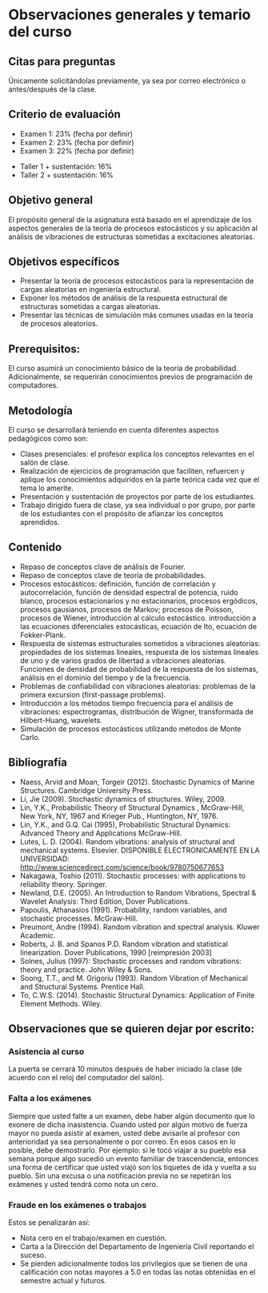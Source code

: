 # Observaciones generales y temario del curso

## Citas para preguntas
Únicamente solicitándolas previamente, ya sea por correo electrónico o antes/después de la clase.

## Criterio de evaluación
* Examen 1: 23% (fecha por definir)
* Examen 2: 23% (fecha por definir)
* Examen 3: 22% (fecha por definir)
- Taller 1 + sustentación: 16% 
- Taller 2 + sustentación: 16%

## Objetivo general
El propósito general de la asignatura está basado en el aprendizaje de los aspectos generales de la teoría de procesos estocásticos y su aplicación al análisis de vibraciones de estructuras sometidas a excitaciones aleatorias.

## Objetivos específicos
* Presentar la teoría de procesos estocásticos para la representación de cargas aleatorias en ingeniería estructural.
* Exponer los métodos de análisis de la respuesta estructural de estructuras sometidas a cargas aleatorias.
* Presentar las técnicas de simulación más comunes usadas en la teoría de procesos aleatorios.

## Prerequisitos:
El curso asumirá un conocimiento básico de la teoría de probabilidad. Adicionalmente, se requerirán conocimientos previos de programación de computadores.

## Metodología
El curso se desarrollará teniendo en cuenta diferentes aspectos pedagógicos como son:
- Clases presenciales: el profesor explica los conceptos relevantes en el salón de clase.
- Realización de ejercicios de programación que faciliten, refuercen y aplique los conocimientos adquiridos en la parte teórica cada vez que el tema lo amerite.
- Presentación y sustentación de proyectos por parte de los estudiantes.
- Trabajo dirigido fuera de clase, ya sea individual o por grupo, por parte de los estudiantes con el propósito de afianzar los conceptos aprendidos.

## Contenido
- Repaso de conceptos clave de análisis de Fourier.
- Repaso de conceptos clave de teoría de probabilidades.
- Procesos estocásticos: definición, función de correlación y autocorrelación, función de densidad espectral de potencia, ruido blanco, procesos estacionarios y no estacionarios, procesos ergódicos, procesos gausianos, procesos de Markov; procesos de Poisson, procesos de Wiener, introducción al cálculo estocástico. introducción a las ecuaciones diferenciales estocásticas, ecuación  de Ito, ecuación de Fokker-Plank.
- Respuesta de sistemas estructurales sometidos a vibraciones aleatorias: propiedades de los sistemas lineales, respuesta de los sistemas lineales de uno y de varios grados de libertad a vibraciones aleatorias. Funciones de densidad de probabilidad de la respuesta de los sistemas, análisis en el dominio del tiempo y de la frecuencia.
- Problemas de confiabilidad con vibraciones aleatorias: problemas de la primera excursion (first-passage problems).
- Introducción a los métodos tiempo frecuencia para el análisis de vibraciones: espectrogramas, distribución de Wigner, transformada de Hilbert-Huang, wavelets.
- Simulación de procesos estocásticos utilizando métodos de Monte Carlo.


## Bibliografía
* Naess, Arvid and Moan, Torgeir (2012). Stochastic Dynamics of Marine Structures.  Cambridge University Press.
* Li, Jie (2009). Stochastic dynamics of structures. Wiley, 2009.
* Lin, Y.K., Probabilistic Theory of Structural Dynamics , McGraw-Hill, New York, NY, 1967 and Krieger Pub., Huntington, NY, 1976.
* Lin, Y.K., and G.Q. Cai (1995), Probabilistic Structural Dynamics: Advanced Theory and Applications McGraw-Hill.
* Lutes, L. D. (2004). Random vibrations: analysis of structural and mechanical systems. Elsevier. DISPONIBLE  ELECTRONICAMENTE EN LA UNIVERSIDAD:  http://www.sciencedirect.com/science/book/9780750677653
* Nakagawa, Toshio (2011). Stochastic processes: with applications to reliability theory. Springer.
* Newland, D.E. (2005). An Introduction to Random Vibrations, Spectral & Wavelet Analysis: Third Edition, Dover Publications.
* Papoulis, Athanasios (1991). Probability, random variables, and stochastic processes. McGraw-Hill.
* Preumont, Andre (1994). Random vibration and spectral analysis. Kluwer Academic.
* Roberts, J. B. and Spanos P.D.  Random vibration and statistical linearization. Dover Publications, 1990 [reimpresión 2003]
* Solnes, Julius (1997): Stochastic processes and random vibrations: theory and practice. John Wiley & Sons.
* Soong, T.T., and M. Grigoriu (1993). Random Vibration of Mechanical and Structural Systems. Prentice Hall.
* To, C.W.S. (2014). Stochastic Structural Dynamics: Application of Finite Element Methods. Wiley.

## Observaciones que se quieren dejar por escrito:
 
### Asistencia al curso
La puerta se cerrará 10 minutos después de haber iniciado la clase (de acuerdo con el reloj del computador del salón).

### Falta a los exámenes
Siempre que usted falte a un examen, debe haber algún documento que lo exonere de dicha inasistencia. Cuando usted por algún motivo de fuerza mayor no pueda asistir al examen, usted debe avisarle al profesor con anterioridad ya sea personalmente o por correo. En esos casos en lo posible, debe demostrarlo. Por ejemplo: si le tocó viajar a su pueblo esa semana porque algo sucedió un evento familiar de trascendencia, entonces una forma de certificar que usted viajó son los tiquetes de ida y vuelta a su pueblo. Sin una excusa o una notificación previa no se repetirán los exámenes y usted tendrá como nota un cero.

### Fraude en los exámenes o trabajos
Estos se penalizarán así:
* Nota cero en el trabajo/examen en cuestión.
* Carta a la Dirección del Departamento de Ingeniería Civil reportando el suceso.
* Se pierden adicionalmente todos los privilegios que se tienen de una calificación con notas mayores a 5.0 en todas las notas obtenidas en el semestre actual y futuros.
